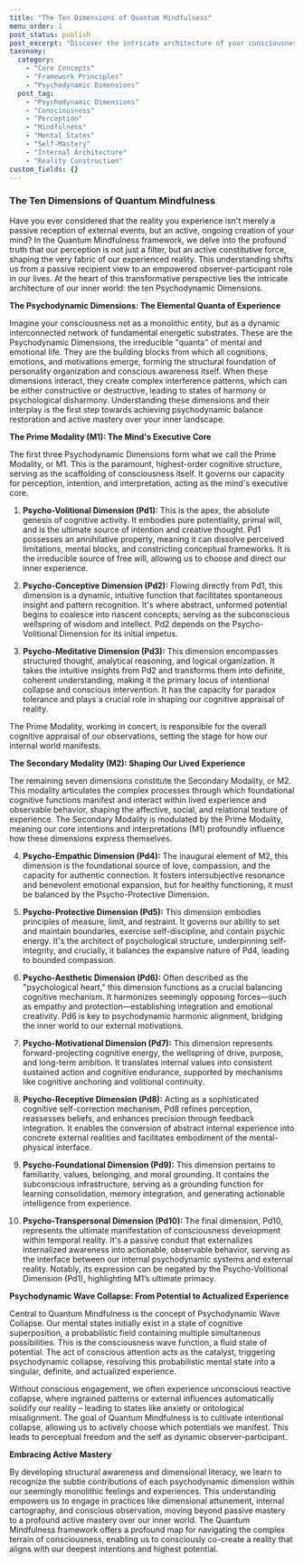 ```yaml
---
title: "The Ten Dimensions of Quantum Mindfulness"
menu_order: 1
post_status: publish
post_excerpt: "Discover the intricate architecture of your consciousness through the Quantum Mindfulness framework. This post unveils the ten psychodynamic dimensions, from primal will to manifest reality, and explains how understanding their dynamic interplay empowers you to actively shape your perception and experience."
taxonomy:
  category:
    - "Core Concepts"
    - "Framework Principles"
    - "Psychodynamic Dimensions"
  post_tag:
    - "Psychodynamic Dimensions"
    - "Consciousness"
    - "Perception"
    - "Mindfulness"
    - "Mental States"
    - "Self-Mastery"
    - "Internal Architecture"
    - "Reality Construction"
custom_fields: {}
---
```


### The Ten Dimensions of Quantum Mindfulness

Have you ever considered that the reality you experience isn't merely a passive reception of external events, but an active, ongoing creation of your mind? In the Quantum Mindfulness framework, we delve into the profound truth that our perception is not just a filter, but an active constitutive force, shaping the very fabric of our experienced reality. This understanding shifts us from a passive recipient view to an empowered observer-participant role in our lives. At the heart of this transformative perspective lies the intricate architecture of our inner world: the ten Psychodynamic Dimensions.

**The Psychodynamic Dimensions: The Elemental Quanta of Experience**

Imagine your consciousness not as a monolithic entity, but as a dynamic interconnected network of fundamental energetic substrates. These are the Psychodynamic Dimensions, the irreducible "quanta" of mental and emotional life. They are the building blocks from which all cognitions, emotions, and motivations emerge, forming the structural foundation of personality organization and conscious awareness itself. When these dimensions interact, they create complex interference patterns, which can be either constructive or destructive, leading to states of harmony or psychological disharmony. Understanding these dimensions and their interplay is the first step towards achieving psychodynamic balance restoration and active mastery over your inner landscape.

**The Prime Modality (M1): The Mind's Executive Core**

The first three Psychodynamic Dimensions form what we call the Prime Modality, or M1. This is the paramount, highest-order cognitive structure, serving as the scaffolding of consciousness itself. It governs our capacity for perception, intention, and interpretation, acting as the mind's executive core.

1.  **Psycho-Volitional Dimension (Pd1):** This is the apex, the absolute genesis of cognitive activity. It embodies pure potentiality, primal will, and is the ultimate source of intention and creative thought. Pd1 possesses an annihilative property, meaning it can dissolve perceived limitations, mental blocks, and constricting conceptual frameworks. It is the irreducible source of free will, allowing us to choose and direct our inner experience.

2.  **Psycho-Conceptive Dimension (Pd2):** Flowing directly from Pd1, this dimension is a dynamic, intuitive function that facilitates spontaneous insight and pattern recognition. It's where abstract, unformed potential begins to coalesce into nascent concepts, serving as the subconscious wellspring of wisdom and intellect. Pd2 depends on the Psycho-Volitional Dimension for its initial impetus.

3.  **Psycho-Meditative Dimension (Pd3):** This dimension encompasses structured thought, analytical reasoning, and logical organization. It takes the intuitive insights from Pd2 and transforms them into definite, coherent understanding, making it the primary locus of intentional collapse and conscious intervention. It has the capacity for paradox tolerance and plays a crucial role in shaping our cognitive appraisal of reality.

The Prime Modality, working in concert, is responsible for the overall cognitive appraisal of our observations, setting the stage for how our internal world manifests.

**The Secondary Modality (M2): Shaping Our Lived Experience**

The remaining seven dimensions constitute the Secondary Modality, or M2. This modality articulates the complex processes through which foundational cognitive functions manifest and interact within lived experience and observable behavior, shaping the affective, social, and relational texture of experience. The Secondary Modality is modulated by the Prime Modality, meaning our core intentions and interpretations (M1) profoundly influence how these dimensions express themselves.

4.  **Psycho-Empathic Dimension (Pd4):** The inaugural element of M2, this dimension is the foundational source of love, compassion, and the capacity for authentic connection. It fosters intersubjective resonance and benevolent emotional expansion, but for healthy functioning, it must be balanced by the Psycho-Protective Dimension.

5.  **Psycho-Protective Dimension (Pd5):** This dimension embodies principles of measure, limit, and restraint. It governs our ability to set and maintain boundaries, exercise self-discipline, and contain psychic energy. It's the architect of psychological structure, underpinning self-integrity, and crucially, it balances the expansive nature of Pd4, leading to bounded compassion.

6.  **Psycho-Aesthetic Dimension (Pd6):** Often described as the "psychological heart," this dimension functions as a crucial balancing cognitive mechanism. It harmonizes seemingly opposing forces—such as empathy and protection—establishing integration and emotional creativity. Pd6 is key to psychodynamic harmonic alignment, bridging the inner world to our external motivations.

7.  **Psycho-Motivational Dimension (Pd7):** This dimension represents forward-projecting cognitive energy, the wellspring of drive, purpose, and long-term ambition. It translates internal values into consistent sustained action and cognitive endurance, supported by mechanisms like cognitive anchoring and volitional continuity.

8.  **Psycho-Receptive Dimension (Pd8):** Acting as a sophisticated cognitive self-correction mechanism, Pd8 refines perception, reassesses beliefs, and enhances precision through feedback integration. It enables the conversion of abstract internal experience into concrete external realities and facilitates embodiment of the mental-physical interface.

9.  **Psycho-Foundational Dimension (Pd9):** This dimension pertains to familiarity, values, belonging, and moral grounding. It contains the subconscious infrastructure, serving as a grounding function for learning consolidation, memory integration, and generating actionable intelligence from experience.

10. **Psycho-Transpersonal Dimension (Pd10):** The final dimension, Pd10, represents the ultimate manifestation of consciousness development within temporal reality. It's a passive conduit that externalizes internalized awareness into actionable, observable behavior, serving as the interface between our internal psychodynamic systems and external reality. Notably, its expression can be negated by the Psycho-Volitional Dimension (Pd1), highlighting M1’s ultimate primacy.

**Psychodynamic Wave Collapse: From Potential to Actualized Experience**

Central to Quantum Mindfulness is the concept of Psychodynamic Wave Collapse. Our mental states initially exist in a state of cognitive superposition, a probabilistic field containing multiple simultaneous possibilities. This is the consciousness wave function, a fluid state of potential. The act of conscious attention acts as the catalyst, triggering psychodynamic collapse, resolving this probabilistic mental state into a singular, definite, and actualized experience.

Without conscious engagement, we often experience unconscious reactive collapse, where ingrained patterns or external influences automatically solidify our reality – leading to states like anxiety or ontological misalignment. The goal of Quantum Mindfulness is to cultivate intentional collapse, allowing us to actively choose which potentials we manifest. This leads to perceptual freedom and the self as dynamic observer-participant.

**Embracing Active Mastery**

By developing structural awareness and dimensional literacy, we learn to recognize the subtle contributions of each psychodynamic dimension within our seemingly monolithic feelings and experiences. This understanding empowers us to engage in practices like dimensional attunement, internal cartography, and conscious observation, moving beyond passive mastery to a profound active mastery over our inner world. The Quantum Mindfulness framework offers a profound map for navigating the complex terrain of consciousness, enabling us to consciously co-create a reality that aligns with our deepest intentions and highest potential.